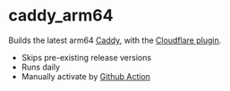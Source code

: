 # caddy_arm64

Builds the latest arm64 [Caddy](https://caddyserver.com/), with the [Cloudflare plugin](https://caddyserver.com/docs/modules/dns.providers.cloudflare).

- Skips pre-existing release versions
- Runs daily
- Manually activate by [Github Action](https://github.com/bryanwtan/caddy_arm64/actions/workflows/caddy.yml)
